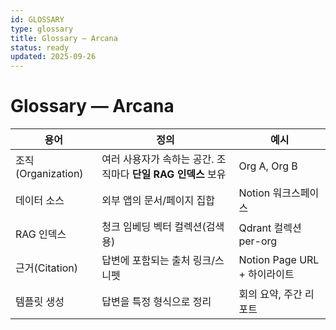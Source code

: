 ```yaml
---
id: GLOSSARY
type: glossary
title: Glossary — Arcana
status: ready
updated: 2025-09-26
---
```

# Glossary — Arcana


| 용어 | 정의 | 예시 |
|---|---|---|
| 조직(Organization) | 여러 사용자가 속하는 공간. 조직마다 **단일 RAG 인덱스** 보유 | Org A, Org B |
| 데이터 소스 | 외부 앱의 문서/페이지 집합 | Notion 워크스페이스 |
| RAG 인덱스 | 청크 임베딩 벡터 컬렉션(검색용) | Qdrant 컬렉션 per-org |
| 근거(Citation) | 답변에 포함되는 출처 링크/스니펫 | Notion Page URL + 하이라이트 |
| 템플릿 생성 | 답변을 특정 형식으로 정리 | 회의 요약, 주간 리포트 |